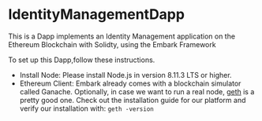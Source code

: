 # IdentityManagementDapp
This is a Dapp implements an Identity Management application on the Ethereum Blockchain with Solidty, using the Embark Framework

To set up this Dapp,follow these instructions.
- Install Node: Please install Node.js in version 8.11.3 LTS or higher.
- Ethereum Client: Embark already comes with a blockchain simulator called Ganache. Optionally, in case we want to run a real node, 
[geth](https://geth.ethereum.org/) is a pretty good one. Check out the installation guide for our platform and verify our installation with: `geth -version`
